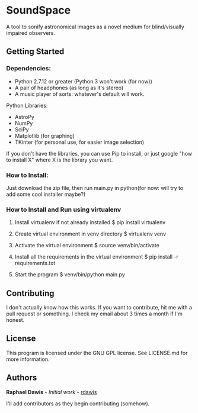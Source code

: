 # SoundSpace
A tool to sonify astronomical images as a novel medium for blind/visually 
impaired observers. 

## Getting Started

### Dependencies:
* Python 2.7.12 or greater (Python 3 won't work (for now))
* A pair of headphones (as long as it's stereo)
* A music player of sorts: whatever's default will work.

Python Libraries:
* AstroPy
* NumPy
* SciPy
* Matplotlib (for graphing)
* TKinter (for personal use, for easier image selection)

If you don't have the libraries, you can use Pip to install, or just google 
"how to install X" where X is the library you want.

### How to Install:
Just download the zip file, then run main.py in python(for now: will try to add 
some cool installer maybe?)

### How to Install and Run using virtualenv

1. Install virtualenv if not already installed
    $ pip install virtualenv

2. Create virtual environment in venv directory
    $ virtualenv venv

3. Activate the virtual environment
    $ source venv/bin/activate

4. Install all the requirements in the virtual environment
    $ pip install -r requirements.txt

5. Start the program
    $ venv/bin/python main.py


## Contributing
I don't actually know how this works. If you want to contribute, hit me with 
a pull request or something. I check my email about 3 times a month  if I'm 
honest.

## License
This program is licensed under the GNU GPL license. See LICENSE.md for more 
information.

## Authors
**Raphael Dawis** - *Initial work* - [rdawis](https://github.com/rdawis)

I'll add contributors as they begin contributing (somehow).
